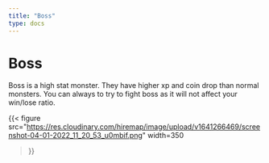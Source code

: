 ```yaml
---
title: "Boss"
type: docs
---
```


# Boss
Boss is a high stat monster. They have higher xp and coin drop than normal
monsters. You can always to try to fight boss as it will not affect your
win/lose ratio.


{{< figure
  src="https://res.cloudinary.com/hiremap/image/upload/v1641266469/screenshot-04-01-2022_11_20_53_u0mbif.png" 
  width=350
>}}

